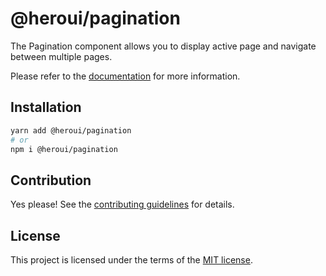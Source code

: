 # @heroui/pagination

The Pagination component allows you to display active page and navigate between multiple pages.

Please refer to the [documentation](https://heroui.com/docs/components/pagination) for more information.

## Installation

```sh
yarn add @heroui/pagination
# or
npm i @heroui/pagination
```

## Contribution

Yes please! See the
[contributing guidelines](https://github.com/heroui-inc/heroui/blob/master/CONTRIBUTING.md)
for details.

## License

This project is licensed under the terms of the
[MIT license](https://github.com/heroui-inc/heroui/blob/master/LICENSE).
